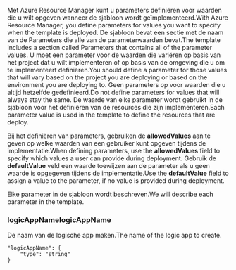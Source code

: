 <span data-ttu-id="d5d46-101">Met Azure Resource Manager kunt u parameters definiëren voor waarden die u wilt opgeven wanneer de sjabloon wordt geïmplementeerd.</span><span class="sxs-lookup"><span data-stu-id="d5d46-101">With Azure Resource Manager, you define parameters for values you want to specify when the template is deployed.</span></span> <span data-ttu-id="d5d46-102">De sjabloon bevat een sectie met de naam van de Parameters die alle van de parameterwaarden bevat.</span><span class="sxs-lookup"><span data-stu-id="d5d46-102">The template includes a section called Parameters that contains all of the parameter values.</span></span>
<span data-ttu-id="d5d46-103">U moet een parameter voor de waarden die variëren op basis van het project dat u wilt implementeren of op basis van de omgeving die u om te implementeert definiëren.</span><span class="sxs-lookup"><span data-stu-id="d5d46-103">You should define a parameter for those values that will vary based on the project you are deploying or based on the environment you are deploying to.</span></span> <span data-ttu-id="d5d46-104">Geen parameters op voor waarden die u altijd hetzelfde gedefinieerd.</span><span class="sxs-lookup"><span data-stu-id="d5d46-104">Do not define parameters for values that will always stay the same.</span></span> <span data-ttu-id="d5d46-105">De waarde van elke parameter wordt gebruikt in de sjabloon voor het definiëren van de resources die zijn implementeren.</span><span class="sxs-lookup"><span data-stu-id="d5d46-105">Each parameter value is used in the template to define the resources that are deploy.</span></span> 

<span data-ttu-id="d5d46-106">Bij het definiëren van parameters, gebruiken de **allowedValues** aan te geven op welke waarden van een gebruiker kunt opgeven tijdens de implementatie.</span><span class="sxs-lookup"><span data-stu-id="d5d46-106">When defining parameters, use the **allowedValues** field to specify which values a user can provide during deployment.</span></span> <span data-ttu-id="d5d46-107">Gebruik de **defaultValue** veld een waarde toewijzen aan de parameter als u geen waarde is opgegeven tijdens de implementatie.</span><span class="sxs-lookup"><span data-stu-id="d5d46-107">Use the **defaultValue** field to assign a value to the parameter, if no value is provided during deployment.</span></span>

<span data-ttu-id="d5d46-108">Elke parameter in de sjabloon wordt beschreven.</span><span class="sxs-lookup"><span data-stu-id="d5d46-108">We will describe each parameter in the template.</span></span>

### <a name="logicappname"></a><span data-ttu-id="d5d46-109">logicAppName</span><span class="sxs-lookup"><span data-stu-id="d5d46-109">logicAppName</span></span>
<span data-ttu-id="d5d46-110">De naam van de logische app maken.</span><span class="sxs-lookup"><span data-stu-id="d5d46-110">The name of the logic app to create.</span></span>

    "logicAppName": {
        "type": "string"
    }